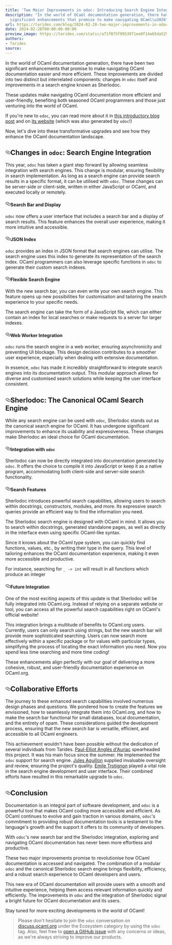 ```yaml
---
title: 'Two Major Improvements in odoc: Introducing Search Engine Integration'
description: "In the world of OCaml documentation generation, there have been two
  significant enhancements that promise to make navigating OCaml\u2026"
url: https://tarides.com/blog/2024-02-28-two-major-improvements-in-odoc-introducing-search-engine-integration
date: 2024-02-28T00:00:00-00:00
preview_image: https://tarides.com/static/a71f075f9953971ee0f14a65da5293a6/0132d/odoc-search.jpg
authors:
- Tarides
source:
---
```


<p>In the world of OCaml documentation generation, there have been two significant enhancements that promise to make navigating OCaml documentation easier and more efficient. These improvements are divided into two distinct but interrelated components: changes in <code>odoc</code> itself and improvements in a search engine known as Sherlodoc.</p>
<p>These updates make navigating OCaml documentation more efficient and user-friendly, benefiting both seasoned OCaml programmers and those just venturing into the world of OCaml.</p>
<p>If you're new to <code>odoc</code>, you can read more about it in <a href="https://tarides.com/blog/2024-01-10-meet-odoc-ocaml-s-documentation-generator/">this introductory blog post</a> and on <a href="https://ocaml.github.io/odoc/">its website</a> (which was also generated by <code>odoc</code>!)</p>
<p>Now, let's dive into these transformative upgrades and see how they enhance the OCaml documentation landscape.</p>
<h2 style="position:relative;"><a href="https://tarides.com/feed.xml#changes-in-odoc-search-engine-integration" aria-label="changes in odoc search engine integration permalink" class="anchor before"><svg aria-hidden="true" focusable="false" height="16" version="1.1" viewbox="0 0 16 16" width="16"><path fill-rule="evenodd" d="M4 9h1v1H4c-1.5 0-3-1.69-3-3.5S2.55 3 4 3h4c1.45 0 3 1.69 3 3.5 0 1.41-.91 2.72-2 3.25V8.59c.58-.45 1-1.27 1-2.09C10 5.22 8.98 4 8 4H4c-.98 0-2 1.22-2 2.5S3 9 4 9zm9-3h-1v1h1c1 0 2 1.22 2 2.5S13.98 12 13 12H9c-.98 0-2-1.22-2-2.5 0-.83.42-1.64 1-2.09V6.25c-1.09.53-2 1.84-2 3.25C6 11.31 7.55 13 9 13h4c1.45 0 3-1.69 3-3.5S14.5 6 13 6z"></path></svg></a>Changes in <code>odoc</code>: Search Engine Integration</h2>
<p>This year, <code>odoc</code> has taken a giant step forward by allowing seamless integration with search engines. This change is modular, ensuring flexibility in search implementation. As long as a search engine can provide search results in a specific format, it can be utilised with <code>odoc</code>. These changes can be server-side or client-side, written in either JavaScript or OCaml, and executed locally or remotely.</p>
<h4 style="position:relative;"><a href="https://tarides.com/feed.xml#search-bar-and-display" aria-label="search bar and display permalink" class="anchor before"><svg aria-hidden="true" focusable="false" height="16" version="1.1" viewbox="0 0 16 16" width="16"><path fill-rule="evenodd" d="M4 9h1v1H4c-1.5 0-3-1.69-3-3.5S2.55 3 4 3h4c1.45 0 3 1.69 3 3.5 0 1.41-.91 2.72-2 3.25V8.59c.58-.45 1-1.27 1-2.09C10 5.22 8.98 4 8 4H4c-.98 0-2 1.22-2 2.5S3 9 4 9zm9-3h-1v1h1c1 0 2 1.22 2 2.5S13.98 12 13 12H9c-.98 0-2-1.22-2-2.5 0-.83.42-1.64 1-2.09V6.25c-1.09.53-2 1.84-2 3.25C6 11.31 7.55 13 9 13h4c1.45 0 3-1.69 3-3.5S14.5 6 13 6z"></path></svg></a>Search Bar and Display</h4>
<p><code>odoc</code> now offers a user interface that includes a search bar and a display of search results. This feature enhances the overall user experience, making it more intuitive and accessible.</p>
<h4 style="position:relative;"><a href="https://tarides.com/feed.xml#json-index" aria-label="json index permalink" class="anchor before"><svg aria-hidden="true" focusable="false" height="16" version="1.1" viewbox="0 0 16 16" width="16"><path fill-rule="evenodd" d="M4 9h1v1H4c-1.5 0-3-1.69-3-3.5S2.55 3 4 3h4c1.45 0 3 1.69 3 3.5 0 1.41-.91 2.72-2 3.25V8.59c.58-.45 1-1.27 1-2.09C10 5.22 8.98 4 8 4H4c-.98 0-2 1.22-2 2.5S3 9 4 9zm9-3h-1v1h1c1 0 2 1.22 2 2.5S13.98 12 13 12H9c-.98 0-2-1.22-2-2.5 0-.83.42-1.64 1-2.09V6.25c-1.09.53-2 1.84-2 3.25C6 11.31 7.55 13 9 13h4c1.45 0 3-1.69 3-3.5S14.5 6 13 6z"></path></svg></a>JSON Index</h4>
<p><code>odoc</code> provides an index in JSON format that search engines can utilise. The search engine uses this index to generate its representation of the search index. OCaml programmers can also leverage specific functions in <code>odoc</code> to generate their custom search indexes.</p>
<h4 style="position:relative;"><a href="https://tarides.com/feed.xml#flexible-search-engine" aria-label="flexible search engine permalink" class="anchor before"><svg aria-hidden="true" focusable="false" height="16" version="1.1" viewbox="0 0 16 16" width="16"><path fill-rule="evenodd" d="M4 9h1v1H4c-1.5 0-3-1.69-3-3.5S2.55 3 4 3h4c1.45 0 3 1.69 3 3.5 0 1.41-.91 2.72-2 3.25V8.59c.58-.45 1-1.27 1-2.09C10 5.22 8.98 4 8 4H4c-.98 0-2 1.22-2 2.5S3 9 4 9zm9-3h-1v1h1c1 0 2 1.22 2 2.5S13.98 12 13 12H9c-.98 0-2-1.22-2-2.5 0-.83.42-1.64 1-2.09V6.25c-1.09.53-2 1.84-2 3.25C6 11.31 7.55 13 9 13h4c1.45 0 3-1.69 3-3.5S14.5 6 13 6z"></path></svg></a>Flexible Search Engine</h4>
<p>With the new search bar, you can even write your own search engine. This feature opens up new possibilities for customisation and tailoring the search experience to your specific needs.</p>
<p>The search engine can take the form of a JavaScript file, which can either contain an index for local searches or make requests to a server for larger indexes.</p>
<h4 style="position:relative;"><a href="https://tarides.com/feed.xml#web-worker-integration" aria-label="web worker integration permalink" class="anchor before"><svg aria-hidden="true" focusable="false" height="16" version="1.1" viewbox="0 0 16 16" width="16"><path fill-rule="evenodd" d="M4 9h1v1H4c-1.5 0-3-1.69-3-3.5S2.55 3 4 3h4c1.45 0 3 1.69 3 3.5 0 1.41-.91 2.72-2 3.25V8.59c.58-.45 1-1.27 1-2.09C10 5.22 8.98 4 8 4H4c-.98 0-2 1.22-2 2.5S3 9 4 9zm9-3h-1v1h1c1 0 2 1.22 2 2.5S13.98 12 13 12H9c-.98 0-2-1.22-2-2.5 0-.83.42-1.64 1-2.09V6.25c-1.09.53-2 1.84-2 3.25C6 11.31 7.55 13 9 13h4c1.45 0 3-1.69 3-3.5S14.5 6 13 6z"></path></svg></a>Web Worker Integration</h4>
<p><code>odoc</code> runs the search engine in a web worker, ensuring asynchronicity and preventing UI blockage. This design decision contributes to a smoother user experience, especially when dealing with extensive documentation.</p>
<p>In essence, <code>odoc</code> has made it incredibly straightforward to integrate search engines into its documentation output. This modular approach allows for diverse and customised search solutions while keeping the user interface consistent.</p>
<h2 style="position:relative;"><a href="https://tarides.com/feed.xml#sherlodoc-the-canonical-ocaml-search-engine" aria-label="sherlodoc the canonical ocaml search engine permalink" class="anchor before"><svg aria-hidden="true" focusable="false" height="16" version="1.1" viewbox="0 0 16 16" width="16"><path fill-rule="evenodd" d="M4 9h1v1H4c-1.5 0-3-1.69-3-3.5S2.55 3 4 3h4c1.45 0 3 1.69 3 3.5 0 1.41-.91 2.72-2 3.25V8.59c.58-.45 1-1.27 1-2.09C10 5.22 8.98 4 8 4H4c-.98 0-2 1.22-2 2.5S3 9 4 9zm9-3h-1v1h1c1 0 2 1.22 2 2.5S13.98 12 13 12H9c-.98 0-2-1.22-2-2.5 0-.83.42-1.64 1-2.09V6.25c-1.09.53-2 1.84-2 3.25C6 11.31 7.55 13 9 13h4c1.45 0 3-1.69 3-3.5S14.5 6 13 6z"></path></svg></a>Sherlodoc: The Canonical OCaml Search Engine</h2>
<p>While any search engine can be used with <code>odoc</code>, Sherlodoc stands out as the canonical search engine for OCaml. It has undergone significant improvements to enhance its usability and expressiveness. These changes make Sherlodoc an ideal choice for OCaml documentation.</p>
<h4 style="position:relative;"><a href="https://tarides.com/feed.xml#integration-with-odoc" aria-label="integration with odoc permalink" class="anchor before"><svg aria-hidden="true" focusable="false" height="16" version="1.1" viewbox="0 0 16 16" width="16"><path fill-rule="evenodd" d="M4 9h1v1H4c-1.5 0-3-1.69-3-3.5S2.55 3 4 3h4c1.45 0 3 1.69 3 3.5 0 1.41-.91 2.72-2 3.25V8.59c.58-.45 1-1.27 1-2.09C10 5.22 8.98 4 8 4H4c-.98 0-2 1.22-2 2.5S3 9 4 9zm9-3h-1v1h1c1 0 2 1.22 2 2.5S13.98 12 13 12H9c-.98 0-2-1.22-2-2.5 0-.83.42-1.64 1-2.09V6.25c-1.09.53-2 1.84-2 3.25C6 11.31 7.55 13 9 13h4c1.45 0 3-1.69 3-3.5S14.5 6 13 6z"></path></svg></a>Integration with <code>odoc</code></h4>
<p>Sherlodoc can now be directly integrated into documentation generated by <code>odoc</code>. It offers the choice to compile it into JavaScript or keep it as a native program, accommodating both client-side and server-side search functionality.</p>
<h4 style="position:relative;"><a href="https://tarides.com/feed.xml#search-features" aria-label="search features permalink" class="anchor before"><svg aria-hidden="true" focusable="false" height="16" version="1.1" viewbox="0 0 16 16" width="16"><path fill-rule="evenodd" d="M4 9h1v1H4c-1.5 0-3-1.69-3-3.5S2.55 3 4 3h4c1.45 0 3 1.69 3 3.5 0 1.41-.91 2.72-2 3.25V8.59c.58-.45 1-1.27 1-2.09C10 5.22 8.98 4 8 4H4c-.98 0-2 1.22-2 2.5S3 9 4 9zm9-3h-1v1h1c1 0 2 1.22 2 2.5S13.98 12 13 12H9c-.98 0-2-1.22-2-2.5 0-.83.42-1.64 1-2.09V6.25c-1.09.53-2 1.84-2 3.25C6 11.31 7.55 13 9 13h4c1.45 0 3-1.69 3-3.5S14.5 6 13 6z"></path></svg></a>Search Features</h4>
<p>Sherlodoc introduces powerful search capabilities, allowing users to search within docstrings, constructors, modules, and more. Its expressive search queries provide an efficient way to find the information you need.</p>
<p>The Sherlodoc search engine is designed with OCaml in mind. It allows you to search within docstrings, generated standalone pages, as well as directly in the interface even using specific OCaml-like syntax.</p>
<p>Since it knows about the OCaml type system, you can quickly find functions, values, etc., by writing their type in the query. This level of tailoring enhances the OCaml documentation experience, making it even more accessible and productive.</p>
<p>For instance, searching for <code>_ -&gt; int</code> will result in all functions which produce an integer</p>
<h4 style="position:relative;"><a href="https://tarides.com/feed.xml#future-integration" aria-label="future integration permalink" class="anchor before"><svg aria-hidden="true" focusable="false" height="16" version="1.1" viewbox="0 0 16 16" width="16"><path fill-rule="evenodd" d="M4 9h1v1H4c-1.5 0-3-1.69-3-3.5S2.55 3 4 3h4c1.45 0 3 1.69 3 3.5 0 1.41-.91 2.72-2 3.25V8.59c.58-.45 1-1.27 1-2.09C10 5.22 8.98 4 8 4H4c-.98 0-2 1.22-2 2.5S3 9 4 9zm9-3h-1v1h1c1 0 2 1.22 2 2.5S13.98 12 13 12H9c-.98 0-2-1.22-2-2.5 0-.83.42-1.64 1-2.09V6.25c-1.09.53-2 1.84-2 3.25C6 11.31 7.55 13 9 13h4c1.45 0 3-1.69 3-3.5S14.5 6 13 6z"></path></svg></a>Future Integration</h4>
<p>One of the most exciting aspects of this update is that Sherlodoc will be fully integrated into OCaml.org. Instead of relying on a separate website or tool, you can access all the powerful search capabilities right on OCaml's official website!</p>
<p>This integration brings a multitude of benefits to OCaml.org users. Currently, users can only search using strings, but the new search bar will provide more sophisticated searching. Users can now search more effectively within a specific package or for values with particular types, simplifying the process of locating the exact information you need. Now you spend less time searching and more time coding!</p>
<p>These enhancements align perfectly with our goal of delivering a more cohesive, robust, and user-friendly documentation experience on OCaml.org.</p>
<h2 style="position:relative;"><a href="https://tarides.com/feed.xml#collaborative-efforts" aria-label="collaborative efforts permalink" class="anchor before"><svg aria-hidden="true" focusable="false" height="16" version="1.1" viewbox="0 0 16 16" width="16"><path fill-rule="evenodd" d="M4 9h1v1H4c-1.5 0-3-1.69-3-3.5S2.55 3 4 3h4c1.45 0 3 1.69 3 3.5 0 1.41-.91 2.72-2 3.25V8.59c.58-.45 1-1.27 1-2.09C10 5.22 8.98 4 8 4H4c-.98 0-2 1.22-2 2.5S3 9 4 9zm9-3h-1v1h1c1 0 2 1.22 2 2.5S13.98 12 13 12H9c-.98 0-2-1.22-2-2.5 0-.83.42-1.64 1-2.09V6.25c-1.09.53-2 1.84-2 3.25C6 11.31 7.55 13 9 13h4c1.45 0 3-1.69 3-3.5S14.5 6 13 6z"></path></svg></a>Collaborative Efforts</h2>
<p>The journey to these enhanced search capabilities involved numerous design phases and questions. We pondered how to create the features we envisioned, how to seamlessly integrate them into OCaml.org, and how to make the search bar functional for small databases, local documentation, and the entirety of opam. These considerations guided the development process, ensuring that the new search bar is versatile, efficient, and accessible to all OCaml engineers.</p>
<p>This achievement wouldn't have been possible without the dedication of several individuals from Tarides. <a href="https://github.com/panglesd">Paul-Elliot Angl&egrave;s d'Auriac</a> spearheaded this project. It was his main focus since the summer. He implemented the <code>odoc</code> support for search engine. <a href="https://github.com/Julow">Jules Aguillon</a> supplied invaluable oversight and review, ensuring the project's quality. <a href="https://github.com/emiletrotignon">Emile Trotignon</a> played a vital role in the search engine development and user interface. Their combined efforts have resulted in this remarkable upgrade to <code>odoc</code>.</p>
<h2 style="position:relative;"><a href="https://tarides.com/feed.xml#conclusion" aria-label="conclusion permalink" class="anchor before"><svg aria-hidden="true" focusable="false" height="16" version="1.1" viewbox="0 0 16 16" width="16"><path fill-rule="evenodd" d="M4 9h1v1H4c-1.5 0-3-1.69-3-3.5S2.55 3 4 3h4c1.45 0 3 1.69 3 3.5 0 1.41-.91 2.72-2 3.25V8.59c.58-.45 1-1.27 1-2.09C10 5.22 8.98 4 8 4H4c-.98 0-2 1.22-2 2.5S3 9 4 9zm9-3h-1v1h1c1 0 2 1.22 2 2.5S13.98 12 13 12H9c-.98 0-2-1.22-2-2.5 0-.83.42-1.64 1-2.09V6.25c-1.09.53-2 1.84-2 3.25C6 11.31 7.55 13 9 13h4c1.45 0 3-1.69 3-3.5S14.5 6 13 6z"></path></svg></a>Conclusion</h2>
<p>Documentation is an integral part of software development, and <code>odoc</code> is a powerful tool that makes OCaml coding more accessible and efficient. As OCaml continues to evolve and gain traction in various domains, <code>odoc</code>'s commitment to providing robust documentation tools is a testament to the language's growth and the support it offers to its community of developers.</p>
<p>With <code>odoc</code>'s new search bar and the Sherlodoc integration, exploring and navigating OCaml documentation has never been more effortless and productive.</p>
<p>These two major improvements promise to revolutionise how OCaml documentation is accessed and navigated. The combination of a modular <code>odoc</code> and the canonical Sherlodoc search engine brings flexibility, efficiency, and a robust search experience to OCaml developers and users.</p>
<p>This new era of OCaml documentation will provide users with a smooth and intuitive experience, helping them access relevant information quickly and efficiently. The improvements in <code>odoc</code> and the integration of Sherlodoc signal a bright future for OCaml documentation and its users.</p>
<p>Stay tuned for more exciting developments in the world of OCaml!</p>
<blockquote>
<p>Please don't hesitate to join the <code>odoc</code> conversation on <a href="https://discuss.ocaml.org/c/eco/15">discuss.ocaml.org</a> under the Ecosystem category by using the <code>odoc</code> tag. Also, feel free to <a href="https://github.com/ocaml/odoc">open a GitHub issue</a> with any concerns or ideas, as we're always striving to improve our products.</p>
</blockquote>
